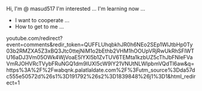 Hi, I'm @ masud517
I'm interested ...
I'm learning now ...
- I want to cooperate ...
- How to get to me ...

<!---
masud517/masud517 is a ✨ special ✨ gathering because it's going to be displayed on your GitHub profile.
You can click on the preview link to see your changes
--->
youtube.com/redirect?event=comments&redir_token=QUFFLUhqbkhJR0h6NEo2SEp1WlJtbHp0Ty03b2RMZXA5Z3xBQ3Jtc0ttejNiM1o2bEthb2VHM1hOOUpVRjRwUkRhSFlWTU16aDJ3Vm05OWk4WjVoaE5lYXl5b1ZvTUV6TEMta1kzbUZ5cThJbFNIeFVaVmRJOHVRcTVybFRuNGQ1dm9IUXl5cW9lY21VNUtNLWlpbmVQdTl6aw&q=https%3A%2F%2Fwabqnk.palatlaldate.com%2F%3Futm_source%3Dda57dc555e50572d%26s1%3D191792%26s2%3D1839848%26j1%3D1&html_redirect=1
